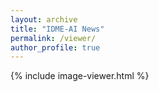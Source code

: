 ```yaml
---
layout: archive
title: "IDME-AI News"
permalink: /viewer/
author_profile: true
---
```


{% include image-viewer.html %}


